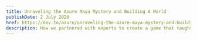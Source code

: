 ```yaml
---
title: Unraveling the Azure Maya Mystery and Building A World
publishDate: 2 July 2020
href: https://dev.to/azure/unraveling-the-azure-maya-mystery-and-building-a-world-4pp2
description: How we partnered with experts to create a game that taught about Maya glyphs while exploring a mysterious pyramid, encountering surprises along the way.
---  
```

